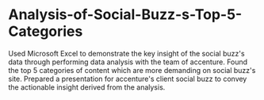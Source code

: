 # Analysis-of-Social-Buzz-s-Top-5-Categories
Used Microsoft Excel to demonstrate the key insight of the social buzz's data through performing data analysis with the team of accenture. 
Found the top 5 categories of content which are more demanding on social buzz's site.
Prepared a presentation for accenture's client social buzz to convey the actionable insight derived from the analysis.
